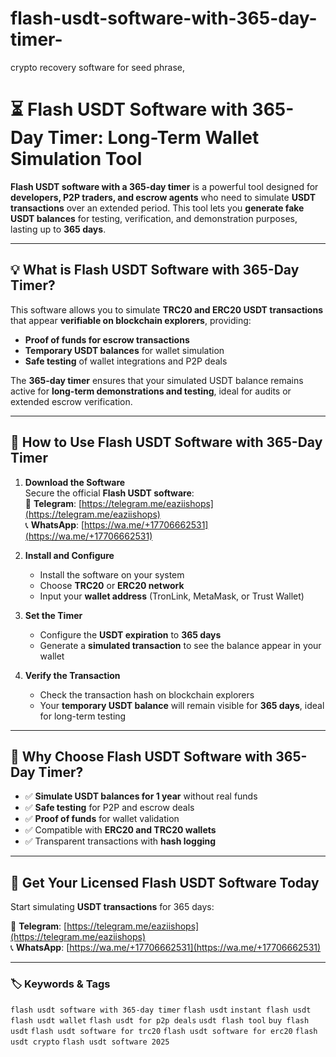 # flash-usdt-software-with-365-day-timer-
crypto recovery software for seed phrase,
# ⏳ Flash USDT Software with 365-Day Timer: Long-Term Wallet Simulation Tool

**Flash USDT software with a 365-day timer** is a powerful tool designed for **developers, P2P traders, and escrow agents** who need to simulate **USDT transactions** over an extended period. This tool lets you **generate fake USDT balances** for testing, verification, and demonstration purposes, lasting up to **365 days**.

---

## 💡 What is Flash USDT Software with 365-Day Timer?

This software allows you to simulate **TRC20 and ERC20 USDT transactions** that appear **verifiable on blockchain explorers**, providing:

- **Proof of funds for escrow transactions**  
- **Temporary USDT balances** for wallet simulation  
- **Safe testing** of wallet integrations and P2P deals  

The **365-day timer** ensures that your simulated USDT balance remains active for **long-term demonstrations and testing**, ideal for audits or extended escrow verification.

---

## 🔧 How to Use Flash USDT Software with 365-Day Timer

1. **Download the Software**  
   Secure the official **Flash USDT software**:  
   📲 **Telegram**: [https://telegram.me/eaziishops](https://telegram.me/eaziishops)  
   📞 **WhatsApp**: [https://wa.me/+17706662531](https://wa.me/+17706662531)

2. **Install and Configure**  
   - Install the software on your system  
   - Choose **TRC20** or **ERC20 network**  
   - Input your **wallet address** (TronLink, MetaMask, or Trust Wallet)  

3. **Set the Timer**  
   - Configure the **USDT expiration** to **365 days**  
   - Generate a **simulated transaction** to see the balance appear in your wallet  

4. **Verify the Transaction**  
   - Check the transaction hash on blockchain explorers  
   - Your **temporary USDT balance** will remain visible for **365 days**, ideal for long-term testing

---

## 🚀 Why Choose Flash USDT Software with 365-Day Timer?

- ✅ **Simulate USDT balances for 1 year** without real funds  
- ✅ **Safe testing** for P2P and escrow deals  
- ✅ **Proof of funds** for wallet validation  
- ✅ Compatible with **ERC20 and TRC20 wallets**  
- ✅ Transparent transactions with **hash logging**

---

## 📲 Get Your Licensed Flash USDT Software Today

Start simulating **USDT transactions** for 365 days:

🔗 **Telegram**: [https://telegram.me/eaziishops](https://telegram.me/eaziishops)  
📞 **WhatsApp**: [https://wa.me/+17706662531](https://wa.me/+17706662531)

---

### 🏷️ Keywords & Tags

`flash usdt software with 365-day timer` `flash usdt` `instant flash usdt` `flash usdt wallet` `flash usdt for p2p deals` `usdt flash tool` `buy flash usdt` `flash usdt software for trc20` `flash usdt software for erc20` `flash usdt crypto` `flash usdt software 2025`

